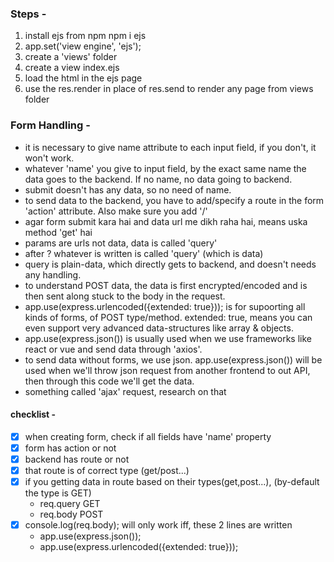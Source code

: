 ### Steps -
1. install ejs from npm
    npm i ejs
2. app.set('view engine', 'ejs');
3. create a 'views' folder
4. create a view index.ejs
5. load the html in the ejs page
6. use the res.render in place of res.send to render any page from views folder

### Form Handling -
- it is necessary to give name attribute to each input field, if you don't, it won't work.
- whatever 'name' you give to input field, by the exact same name the data goes to the backend. If no name, no data going to backend.
- submit doesn't has any data, so no need of name.
- to send data to the backend, you have to add/specify a route in the form 'action' attribute. Also make sure you add '/'
- agar form submit kara hai and data url me dikh raha hai, means uska method 'get' hai
- params are urls not data, data is called 'query'
- after ? whatever is written is called 'query' (which is data)
- query is plain-data, which directly gets to backend, and doesn't needs any handling.
- to understand POST data, the data is first encrypted/encoded and is then sent along stuck to the body in the request.
- app.use(express.urlencoded({extended: true})); is for supoorting all kinds of forms, of POST type/method. extended: true, means you can even support very advanced data-structures like array & objects.
- app.use(express.json()) is usually used when we use frameworks like react or vue and send data through 'axios'.
- to send data without forms, we use json. app.use(express.json()) will be used when we'll throw json request from another frontend to out API, then through this code we'll get the data.
- something called 'ajax' request, research on that

#### checklist -
- [x] when creating form, check if all fields have 'name' property
- [x] form has action or not
- [x] backend has route or not
- [x] that route is of correct type (get/post...)
- [x] if you getting data in route based on their types(get,post...),
(by-default the type is GET)
    - req.query GET
    - req.body POST
- [x] console.log(req.body); will only work iff, these 2 lines are written
    - app.use(express.json());
    - app.use(express.urlencoded({extended: true}));

